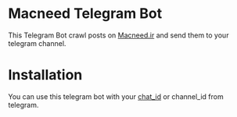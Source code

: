 # Macneed Telegram Bot

This Telegram Bot crawl posts on [Macneed.ir](http://macneed.ir) and send them to your telegram channel.

# Installation
You can use this telegram bot with your [chat_id](https://core.telegram.org/bots/api#sendmessage) or channel_id from telegram.
